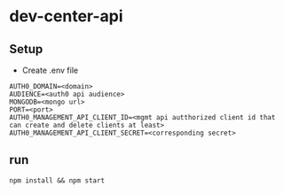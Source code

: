# dev-center-api

## Setup
- Create .env file
    
```
AUTH0_DOMAIN=<domain>
AUDIENCE=<auth0 api audience>
MONGODB=<mongo url>
PORT=<port>
AUTH0_MANAGEMENT_API_CLIENT_ID=<mgmt api autthorized client id that can create and delete clients at least>
AUTH0_MANAGEMENT_API_CLIENT_SECRET=<corresponding secret>
```

## run 

`npm install && npm start`

